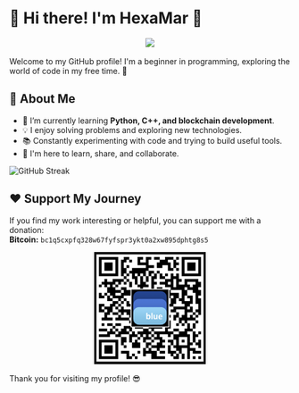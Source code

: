 # 👋 Hi there! I'm HexaMar 🚀
</h1>
<p align="center">
  <img src="https://readme-typing-svg.herokuapp.com?font=Fira+Code&size=24&duration=4000&color=36A3F5&center=true&vCenter=true&lines=Release+of+CryptoMar+1.0;Релиз+CryptoMar+1.0;Реліз+CryptoMar+1.0">
</p>


Welcome to my GitHub profile! I'm a beginner in programming, exploring the world of code in my free time. 🚀

## 🔧 About Me
- 🌱 I’m currently learning **Python, C++, and blockchain development**.
- 💡 I enjoy solving problems and exploring new technologies.
- 📚 Constantly experimenting with code and trying to build useful tools.
- 🚀 I'm here to learn, share, and collaborate.

![GitHub Streak](https://github-readme-streak-stats.herokuapp.com/?user=HexaMar&theme=radical)

## ❤️ Support My Journey
If you find my work interesting or helpful, you can support me with a donation:  
**Bitcoin:** `bc1q5cxpfq328w67fyfspr3ykt0a2xw895dphtg8s5`  

<p align="center">
  <img src="https://raw.githubusercontent.com/HexaMar/HexaMar/main/qr.png" alt="QR for Bitcoin donation" width="200">
</p>


Thank you for visiting my profile! 😎
